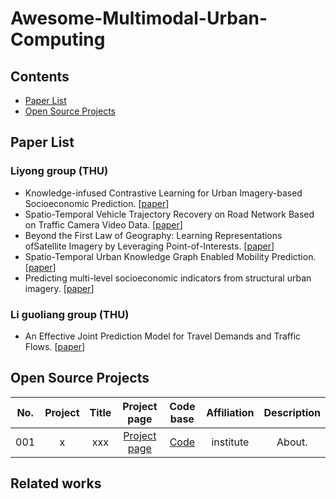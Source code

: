 # Awesome-Multimodal-Urban-Computing

## Contents

- [Paper List](#paper-list) 
- [Open Source Projects](#open-source-projects)

## Paper List
### Liyong group (THU)

  - Knowledge-infused Contrastive Learning for Urban Imagery-based Socioeconomic Prediction.
  [[paper](https://dl.acm.org/doi/pdf/10.1145/3543507.3583876)] 
  - Spatio-Temporal Vehicle Trajectory Recovery on Road Network Based on Traffic Camera Video Data.
  [[paper](https://dl.acm.org/doi/pdf/10.1145/3534678.3539186)] 
  - Beyond the First Law of Geography: Learning Representations ofSatellite Imagery by Leveraging Point-of-Interests.
  [[paper](https://dl.acm.org/doi/pdf/10.1145/3485447.3512149)] 
  - Spatio-Temporal Urban Knowledge Graph Enabled Mobility Prediction.
  [[paper](https://dl.acm.org/doi/pdf/10.1145/3494993)] 
  - Predicting multi-level socioeconomic indicators from structural urban imagery.
  [[paper](https://dl.acm.org/doi/pdf/10.1145/3511808.3557153)]

### Li guoliang group (THU)
  - An Effective Joint Prediction Model for Travel Demands and Traffic Flows.
  [[paper](https://ieeexplore.ieee.org/stamp/stamp.jsp?arnumber=9458698&casa_token=MaWtkqMEWUUAAAAA:fzmHqfiVsKMVPPYfRV1f9wdyr1jKdVpLlPIphl7Z6ioXE0tvFv_-CIjif62LnBrCZpaDwuBwhIjIeM8&tag=1)]

## Open Source Projects
| No. | Project | Title | Project page | Code base | Affiliation | Description |
|:----:|:----:|:----:|:----:|:----:|:----:|:----:|
| 001 | x | xxx | [Project page](https://scholar.google.com/)  | [Code](https://github.com/) | institute | About. |

## Related works
